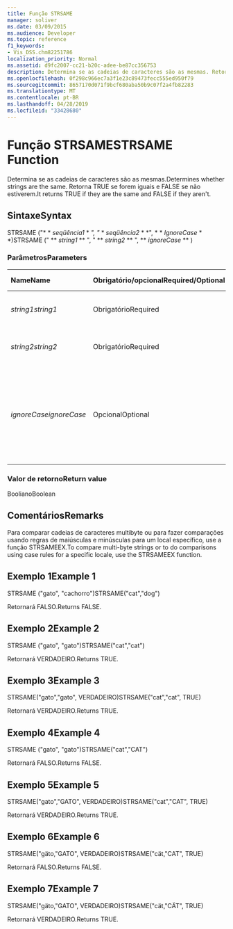 ```yaml
---
title: Função STRSAME
manager: soliver
ms.date: 03/09/2015
ms.audience: Developer
ms.topic: reference
f1_keywords:
- Vis_DSS.chm82251786
localization_priority: Normal
ms.assetid: d9fc2007-cc21-b20c-adee-be87cc356753
description: Determina se as cadeias de caracteres são as mesmas. Retorna TRUE se forem iguais e FALSE se não estiverem.
ms.openlocfilehash: 0f298c966ec7a3f1e23c89473fecc555ed950f79
ms.sourcegitcommit: 8657170d071f9bcf680aba50b9c07f2a4fb82283
ms.translationtype: MT
ms.contentlocale: pt-BR
ms.lasthandoff: 04/28/2019
ms.locfileid: "33428680"
---
```

# <a name="strsame-function"></a><span data-ttu-id="0be55-104">Função STRSAME</span><span class="sxs-lookup"><span data-stu-id="0be55-104">STRSAME Function</span></span>

<span data-ttu-id="0be55-105">Determina se as cadeias de caracteres são as mesmas.</span><span class="sxs-lookup"><span data-stu-id="0be55-105">Determines whether strings are the same.</span></span> <span data-ttu-id="0be55-106">Retorna TRUE se forem iguais e FALSE se não estiverem.</span><span class="sxs-lookup"><span data-stu-id="0be55-106">It returns TRUE if they are the same and FALSE if they aren't.</span></span> 
  
## <a name="syntax"></a><span data-ttu-id="0be55-107">Sintaxe</span><span class="sxs-lookup"><span data-stu-id="0be55-107">Syntax</span></span>

<span data-ttu-id="0be55-108">STRSAME ("\* \* *seqüência1* \* *", "* \* *seqüência2* \* \*", \* \* *IgnoreCase* \* \*)</span><span class="sxs-lookup"><span data-stu-id="0be55-108">STRSAME (" \*\* *string1* \*\* ", " \*\* *string2* \*\* ", \*\* *ignoreCase* \*\* )</span></span> 
  
### <a name="parameters"></a><span data-ttu-id="0be55-109">Parâmetros</span><span class="sxs-lookup"><span data-stu-id="0be55-109">Parameters</span></span>

|<span data-ttu-id="0be55-110">**Name**</span><span class="sxs-lookup"><span data-stu-id="0be55-110">**Name**</span></span>|<span data-ttu-id="0be55-111">**Obrigatório/opcional**</span><span class="sxs-lookup"><span data-stu-id="0be55-111">**Required/Optional**</span></span>|<span data-ttu-id="0be55-112">**Tipo de dados**</span><span class="sxs-lookup"><span data-stu-id="0be55-112">**Data Type**</span></span>|<span data-ttu-id="0be55-113">**Descrição**</span><span class="sxs-lookup"><span data-stu-id="0be55-113">**Description**</span></span>|
|:-----|:-----|:-----|:-----|
| <span data-ttu-id="0be55-114">_string1_</span><span class="sxs-lookup"><span data-stu-id="0be55-114">_string1_</span></span> <br/> |<span data-ttu-id="0be55-115">Obrigatório</span><span class="sxs-lookup"><span data-stu-id="0be55-115">Required</span></span>  <br/> |<span data-ttu-id="0be55-116">**Cadeia de caracteres**</span><span class="sxs-lookup"><span data-stu-id="0be55-116">**String**</span></span> <br/> |<span data-ttu-id="0be55-117">A primeira cadeia a ser comparada.</span><span class="sxs-lookup"><span data-stu-id="0be55-117">The first string to compare.</span></span>  <br/> |
| <span data-ttu-id="0be55-118">_string2_</span><span class="sxs-lookup"><span data-stu-id="0be55-118">_string2_</span></span> <br/> |<span data-ttu-id="0be55-119">Obrigatório</span><span class="sxs-lookup"><span data-stu-id="0be55-119">Required</span></span>  <br/> |<span data-ttu-id="0be55-120">**Cadeia de caracteres**</span><span class="sxs-lookup"><span data-stu-id="0be55-120">**String**</span></span> <br/> |<span data-ttu-id="0be55-121">A segunda cadeia a ser comparada.</span><span class="sxs-lookup"><span data-stu-id="0be55-121">The second string to compare.</span></span>  <br/> |
| <span data-ttu-id="0be55-122">_ignoreCase_</span><span class="sxs-lookup"><span data-stu-id="0be55-122">_ignoreCase_</span></span> <br/> |<span data-ttu-id="0be55-123">Opcional</span><span class="sxs-lookup"><span data-stu-id="0be55-123">Optional</span></span>  <br/> |<span data-ttu-id="0be55-124">**Boolean**</span><span class="sxs-lookup"><span data-stu-id="0be55-124">**Boolean**</span></span> <br/> |<span data-ttu-id="0be55-125">VERDADEIRO para ignorar a utilização de maiúsculas e minúsculas e FALSO para comparar a utilização.</span><span class="sxs-lookup"><span data-stu-id="0be55-125">TRUE to ignore the case and FALSE to compare the case.</span></span> <span data-ttu-id="0be55-126">O padrão é FALSO.</span><span class="sxs-lookup"><span data-stu-id="0be55-126">The default is FALSE.</span></span>  <br/> |
   
### <a name="return-value"></a><span data-ttu-id="0be55-127">Valor de retorno</span><span class="sxs-lookup"><span data-stu-id="0be55-127">Return value</span></span>

<span data-ttu-id="0be55-128">Booliano</span><span class="sxs-lookup"><span data-stu-id="0be55-128">Boolean</span></span>
  
## <a name="remarks"></a><span data-ttu-id="0be55-129">Comentários</span><span class="sxs-lookup"><span data-stu-id="0be55-129">Remarks</span></span>

<span data-ttu-id="0be55-130">Para comparar cadeias de caracteres multibyte ou para fazer comparações usando regras de maiúsculas e minúsculas para um local específico, use a função STRSAMEEX.</span><span class="sxs-lookup"><span data-stu-id="0be55-130">To compare multi-byte strings or to do comparisons using case rules for a specific locale, use the STRSAMEEX function.</span></span>
  
## <a name="example-1"></a><span data-ttu-id="0be55-131">Exemplo 1</span><span class="sxs-lookup"><span data-stu-id="0be55-131">Example 1</span></span>

<span data-ttu-id="0be55-132">STRSAME ("gato", "cachorro")</span><span class="sxs-lookup"><span data-stu-id="0be55-132">STRSAME("cat","dog")</span></span>
  
<span data-ttu-id="0be55-133">Retornará FALSO.</span><span class="sxs-lookup"><span data-stu-id="0be55-133">Returns FALSE.</span></span>
  
## <a name="example-2"></a><span data-ttu-id="0be55-134">Exemplo 2</span><span class="sxs-lookup"><span data-stu-id="0be55-134">Example 2</span></span>

<span data-ttu-id="0be55-135">STRSAME ("gato", "gato")</span><span class="sxs-lookup"><span data-stu-id="0be55-135">STRSAME("cat","cat")</span></span>
  
<span data-ttu-id="0be55-136">Retornará VERDADEIRO.</span><span class="sxs-lookup"><span data-stu-id="0be55-136">Returns TRUE.</span></span>
  
## <a name="example-3"></a><span data-ttu-id="0be55-137">Exemplo 3</span><span class="sxs-lookup"><span data-stu-id="0be55-137">Example 3</span></span>

<span data-ttu-id="0be55-138">STRSAME("gato","gato", VERDADEIRO)</span><span class="sxs-lookup"><span data-stu-id="0be55-138">STRSAME("cat","cat", TRUE)</span></span>
  
<span data-ttu-id="0be55-139">Retornará VERDADEIRO.</span><span class="sxs-lookup"><span data-stu-id="0be55-139">Returns TRUE.</span></span>
  
## <a name="example-4"></a><span data-ttu-id="0be55-140">Exemplo 4</span><span class="sxs-lookup"><span data-stu-id="0be55-140">Example 4</span></span>

<span data-ttu-id="0be55-141">STRSAME ("gato", "gato")</span><span class="sxs-lookup"><span data-stu-id="0be55-141">STRSAME("cat","CAT")</span></span>
  
<span data-ttu-id="0be55-142">Retornará FALSO.</span><span class="sxs-lookup"><span data-stu-id="0be55-142">Returns FALSE.</span></span>
  
## <a name="example-5"></a><span data-ttu-id="0be55-143">Exemplo 5</span><span class="sxs-lookup"><span data-stu-id="0be55-143">Example 5</span></span>

<span data-ttu-id="0be55-144">STRSAME("gato","GATO", VERDADEIRO)</span><span class="sxs-lookup"><span data-stu-id="0be55-144">STRSAME("cat","CAT", TRUE)</span></span>
  
<span data-ttu-id="0be55-145">Retornará VERDADEIRO.</span><span class="sxs-lookup"><span data-stu-id="0be55-145">Returns TRUE.</span></span>
  
## <a name="example-6"></a><span data-ttu-id="0be55-146">Exemplo 6</span><span class="sxs-lookup"><span data-stu-id="0be55-146">Example 6</span></span>

<span data-ttu-id="0be55-147">STRSAME("gäto,"GATO", VERDADEIRO)</span><span class="sxs-lookup"><span data-stu-id="0be55-147">STRSAME("cät,"CAT", TRUE)</span></span>
  
<span data-ttu-id="0be55-148">Retornará FALSO.</span><span class="sxs-lookup"><span data-stu-id="0be55-148">Returns FALSE.</span></span>
  
## <a name="example-7"></a><span data-ttu-id="0be55-149">Exemplo 7</span><span class="sxs-lookup"><span data-stu-id="0be55-149">Example 7</span></span>

<span data-ttu-id="0be55-150">STRSAME("gäto,"GATO", VERDADEIRO)</span><span class="sxs-lookup"><span data-stu-id="0be55-150">STRSAME("cät,"CÄT", TRUE)</span></span>
  
<span data-ttu-id="0be55-151">Retornará VERDADEIRO.</span><span class="sxs-lookup"><span data-stu-id="0be55-151">Returns TRUE.</span></span>
  

